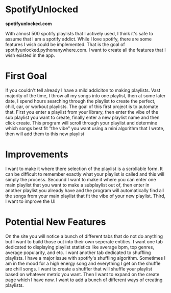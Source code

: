 # SpotifyUnlocked
**spotifyunlocked.com**

With almost 500 spotify playlists that I actively used, I think it's safe to assume that I am a spotify addict. While I love spotify, there are some features I wish could be implemented. That is the goal of spotifyunlocked.pythonanywhere.com. I want to create all the features that I wish existed in the app.
# First Goal
If you couldn't tell already I have a mild addiciton to making playlists. Vast majority of the time, I throw all my songs into one playlist, then at some later date, I spend hours searching through the playlist to create the perfect, chill, car, or workout playlists. The goal of this first project is to automate that. First you enter a playlist from your library, then enter the vibe of the sub playlist you want to create, finally enter a new playlist name and then click create. This program will scroll through your playlist and determine which songs best fit "the vibe" you want using a mini algorithm that I wrote, then will add them to this new playlist
# Improvements
I want to make it where there selection of the playlist is a scrollable form. It can be difficult to remember exactly what your playlist is called and this will simply the process. Secound I want to make it where you can enter one main playlist that you want to make a subplaylist out of, then enter in another playlist you already have and the program will automatically find all the songs from your main playlist that fit the vibe of your new playlist. Third, I want to improve the UI
# Potential New Features
On the site you will notice a bunch of different tabs that do not do anything but I want to build those out into their own seperate entities. I want one tab dedicated to displaying playlist statistics like average bpm, top genres, average popularity, and etc. I want another tab dedicated to shuffling playlists. I have a major issue with spotify's shuffling algorithm. Sometimes I am in the mood for a high energy song and everything I get on the shuffle are chill songs. I want to create a shuffler that will shuffle your playlist based on whatever metric you want. Then I want to expand on the create page which I have now. I want to add a bunch of different ways of creating playlists.
